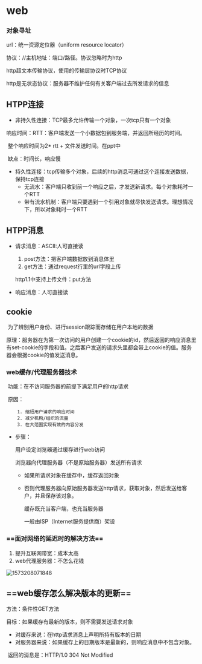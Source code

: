 # web



### 对象寻址

url：统一资源定位器（uniform resource locator）

协议：//主机地址：端口/路径。协议忽略时为http

http超文本传输协议，使用的传输层协议时TCP协议

http是无状态协议：服务器不维护任何有关客户端过去所发请求的信息

## HTPP连接

* 非持久性连接：TCP最多允许传输一个对象，一次tcp只有一个对象

​           响应时间：RTT：客户端发送一个小数据包到服务端，并返回所经历的时间。

​           整个响应时间为2* rtt + 文件发送时间。在ppt中

​           缺点：时间长，响应慢

* 持久性连接：tcp传输多个对象，后续的http消息可通过这个连接发送数据，保持tcp连接
  - 无流水：客户端只收到前一个响应之后，才发送新请求。每个对象耗时一个RTT
  - 带有流水机制：客户端只要遇到一个引用对象就尽快发送请求。理想情况下，所以对象耗时一个RTT

## HTPP消息

* 请求消息：ASCII:人可直接读

  1. post方法：把客户端数据放到消息体里
  2. get方法：通过request行里的url字段上传

  http1.1中支持上传文件：put方法

* 响应消息：人可直接读

## cookie

​    为了辨别用户身份、进行session跟踪而存储在用户本地的数据

​    原理：服务器在为第一次访问的用户创建一个cookie的id，然后返回的响应消息里有set-cookie的字段和值。之后客户发送的请求头里都会带上cookie的值。服务器会根据cookie的值发送消息。

### web缓存/代理服务器技术

​    功能：在不访问服务器的前提下满足用户的http请求

​     原因：

        1. 缩短用户请求的响应时间
        2. 减少机构/组织的流量
        3. 在大范围实现有效的内容分发

   * 步骤：

     用户设定浏览器通过缓存进行web访问

     浏览器向代理服务器（不是原始服务器）发送所有请求

     * 如果所请求对象在缓存中，缓存返回对象

     * 否则代理服务器向原始服务器发送http请求，获取对象，然后发送给客户，并且保存该对象。

       缓存既充当客户端，也充当服务器

       一般由ISP（Internet服务提供商）架设

   ### ==面对网络的延迟时的解决方法==

1. 提升互联网带宽：成本太高
2. web代理服务器：不怎么花钱

  ![1573208071848](C:\Users\19788\AppData\Roaming\Typora\typora-user-images\1573208071848.png)

## ==web缓存怎么解决版本的更新==

方法：条件性GET方法

   目标：如果缓存有最新的版本，则不需要发送请求对象

- 对缓存来说：在http请求消息上声明所持有版本的日期
- 对服务器来说：如果缓存上的日期版本是最新的，则响应消息中不包含对象。

​         返回的消息是：HTTP/1.0 304 Not Modified

